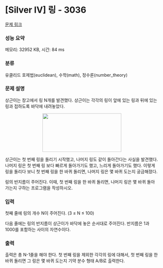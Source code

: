 # [Silver IV] 링 - 3036 

[문제 링크](https://www.acmicpc.net/problem/3036) 

### 성능 요약

메모리: 32952 KB, 시간: 84 ms

### 분류

유클리드 호제법(euclidean), 수학(math), 정수론(number_theory)

### 문제 설명

<p>상근이는 창고에서 링 N개를 발견했다. 상근이는 각각의 링이 앞에 있는 링과 뒤에 있는 링과 접하도록 바닥에 내려놓았다. </p>

<p style="text-align: center;"><img alt="" src="https://upload.acmicpc.net/44a0e81a-3870-4e94-8db0-73543fca3aa6/-/preview/" style="width: 259px; height: 127px;"></p>

<p>상근이는 첫 번째 링을 돌리기 시작했고, 나머지 링도 같이 돌아간다는 사실을 발견했다. 나머지 링은 첫 번째 링 보다 빠르게 돌아가기도 했고, 느리게 돌아가기도 했다. 이렇게 링을 돌리다 보니 첫 번째 링을 한 바퀴 돌리면, 나머지 링은 몇 바퀴 도는지 궁금해졌다.</p>

<p>링의 반지름이 주어진다. 이때, 첫 번째 링을 한 바퀴 돌리면, 나머지 링은 몇 바퀴 돌아가는지 구하는 프로그램을 작성하시오.</p>

### 입력 

 <p>첫째 줄에 링의 개수 N이 주어진다. (3 ≤ N ≤ 100)</p>

<p>다음 줄에는 링의 반지름이 상근이가 바닥에 놓은 순서대로 주어진다. 반지름은 1과 1000를 포함하는 사이의 자연수이다.</p>

### 출력 

 <p>출력은 총 N-1줄을 해야 한다. 첫 번째 링을 제외한 각각의 링에 대해서, 첫 번째 링을 한 바퀴 돌리면 그 링은 몇 바퀴 도는지 기약 분수 형태 A/B로 출력한다.</p>

